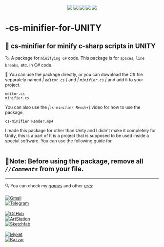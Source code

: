 <p align="center">
   <img src="https://img.shields.io/badge/Version-1.4.0-abcdef?style=flat">
   <img src="https://img.shields.io/badge/.NET-512BD4?logo=dotnet&logoColor=fff">
   <img src="https://img.shields.io/badge/Unity%205.6.7-black?style=flat&logo=unity">
   <img src="https://custom-icon-badges.demolab.com/badge/C%23-%23239120.svg?logo=cshrp&logoColor=white">
   <img src="https://img.shields.io/badge/Apache%20Licence-2.0-0091ea?style=flat&labelColor=0071b7">
</p>
<https://img.shields.io/badge/Unity%205.6.7-black?style=flat&logo=unity>
<https://img.shields.io/badge/Unity-%23000000.svg?logo=unity&logoColor=white>
<https://custom-icon-badges.demolab.com/badge/Visual%20Studio-5C2D91.svg?&logo=visual-studio&logoColor=white>


# -cs-minifier-for-UNITY
## 🧃 cs-minifier for minify c-sharp scripts in UNITY

 🏷 A package for ```minifying C#``` code. This package is for ```spaces```, ```line breaks```, etc. in C# code.

 🔑 You can use the package directly, or you can download the C# file separately named *| ```editor.cs``` |* and *| ```minifier.cs``` |* and add it to your project.
 ```
editor.cs
minifier.cs
```
You can also use the *|```cs-minifier Render```|* video for how to use the package.
```
cs-minifier Render.mp4
```
I made this package for other than Unity and I didn't make it completely for Unity, this is a part of
It is a project that is supposed to be used inside a special software.
You can use the following guide for <br><br>

## 📍Note: Before using the package, remove all *```//Comments```* from your file.<br>
  <hr>
  
🔍 You can check my *[games](https://B2n.ir/my-myket)* and other *[arts](https://B2n.ir/artstation)*:<br>
<br>
[![Gmail](https://img.shields.io/badge/Gmail-D14836?logo=gmail&logoColor=white)](https://www.naiad.art.studio@gmail.com)<br>
[![Telegram](https://img.shields.io/badge/Telegram-2CA5E0?logo=telegram&logoColor=white)](http://telegram.me/GhurbeSABZI)<br>
<br>
[![GitHub](https://img.shields.io/badge/GitHub-%23121011.svg?logo=github&logoColor=white)](https://github.com/qewr1324)<br>
[![ArtStation](https://img.shields.io/badge/Art%20Station-22a6e2?style=flat&logo=artstation&labelColor=404044)](https://B2n.ir/artstation)<br>
[![Sketchfab](https://img.shields.io/badge/Sketchfab-abcdef?style=flat&logo=sketchfab&logoColor=white&labelColor=2aaadd)](https://B2n.ir/sketchfab)<br>
<br>
[![Myket](https://img.shields.io/badge/Myket-0091ea?style=flat&logoSize=auto&label=%E2%93%82%EF%B8%8F&labelColor=0071b7)](https://B2n.ir/my-myket)<br>
[![Bazzar](https://img.shields.io/badge/Bazzar-64c317?style=flat&label=%F0%9F%8D%B5&labelColor=009950)](https://B2n.ir/my-cafebazaar)<br>
<br>
